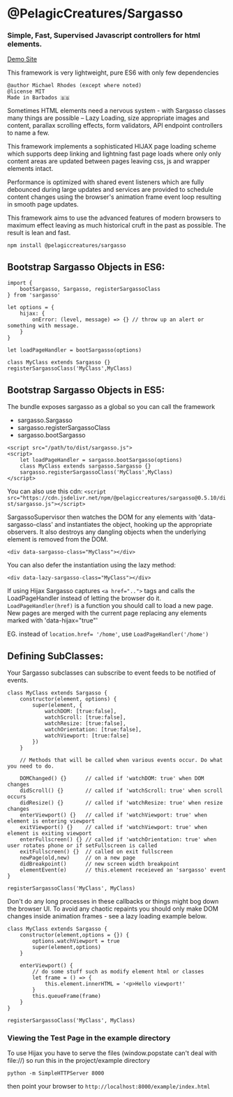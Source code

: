 # @PelagicCreatures/Sargasso

### Simple, Fast, Supervised Javascript controllers for html elements.

[Demo Site](https://blog.myanti.social)

This framework is very lightweight, pure ES6 with only few dependencies

```
@author Michael Rhodes (except where noted)
@license MIT
Made in Barbados 🇧🇧
```

Sometimes HTML elements need a nervous system - with Sargasso classes many things are possible – Lazy Loading, size appropriate images and content, parallax scrolling effects, form validators, API endpoint controllers to name a few.

This framework implements a sophisticated HIJAX page loading scheme which supports deep linking and lightning fast page loads where only only content areas are updated between pages leaving css, js and wrapper elements intact.

Performance is optimized with shared event listeners which are fully debounced during large updates and services are provided to schedule content changes using the browser's animation frame event loop resulting in smooth page updates.

This framework aims to use the advanced features of modern browsers to maximum effect leaving as much historical cruft in the past as possible. The result is lean and fast.

```npm install @pelagiccreatures/sargasso```

Bootstrap Sargasso Objects in ES6:
---------------------------------
```
import {
	bootSargasso, Sargasso, registerSargassoClass
} from 'sargasso'

let options = {
	hijax: {
		onError: (level, message) => {} // throw up an alert or something with message.
	}
}

let loadPageHandler = bootSargasso(options)

class MyClass extends Sargasso {}
registerSargassoClass('MyClass',MyClass)

```

Bootstrap Sargasso Objects in ES5:
---------------------------------
The bundle exposes sargasso as a global so you can call the framework
* sargasso.Sargasso
* sargasso.registerSargassoClass
* sargasso.bootSargasso

```
<script src="/path/to/dist/sargasso.js">
<script>
	let loadPageHandler = sargasso.bootSargasso(options)
	class MyClass extends sargasso.Sargasso {}
	sargasso.registerSargassoClass('MyClass',MyClass)
</script>
```

You can also use this cdn:
```<script src="https://cdn.jsdelivr.net/npm/@pelagiccreatures/sargasso@0.5.10/dist/sargasso.js"></script>```


SargassoSupervisor then watches the DOM for any elements with 'data-sargasso-class'
and instantiates the object, hooking up the appropriate observers. It also destroys
any dangling objects when the underlying element is removed from the DOM.

`<div data-sargasso-class="MyClass"></div>`

You can also defer the instantiation using the lazy method:

`<div data-lazy-sargasso-class="MyClass"></div>`

If using Hijax Sargasso captures `<a href="..">` tags and calls the LoadPageHandler instead of letting the browser do it.  `LoadPageHandler(href)` is a function you should call to load a new page. New pages are merged with the current page replacing any elements marked with 'data-hijax="true"'

EG. instead of `location.href= '/home'`, use `LoadPageHandler('/home')`

Defining SubClasses:
--------------------
Your Sargasso subclasses can subscribe to event feeds to be notified of events.

```
class MyClass extends Sargasso {
	constructor(element, options) {
		super(element, {
			watchDOM: [true:false],
			watchScroll: [true:false],
			watchResize: [true:false],
			watchOrientation: [true:false],
			watchViewport: [true:false]
		})
	}

	// Methods that will be called when various events occur. Do what you need to do.

	DOMChanged() {}      // called if 'watchDOM: true' when DOM changes
	didScroll() {}       // called if 'watchScroll: true' when scroll occurs
	didResize() {}       // called if 'watchResize: true' when resize changes
	enterViewport() {}   // called if 'watchViewport: true' when element is entering viewport
	exitViewport() {}    // called if 'watchViewport: true' when element is exiting viewport
	enterFullscreen() {} // called if 'watchOrientation: true' when user rotates phone or if setFullscreen is called
	exitFullscreen() {}  // called on exit fullscreen
	newPage(old,new)     // on a new page
	didBreakpoint()      // new screen width breakpoint
	elementEvent(e)      // this.element receieved an 'sargasso' event
}

registerSargassoClass('MyClass', MyClass)

```

Don't do any long processes in these callbacks or things might bog down the browser UI. To avoid any chaotic repaints you should only make DOM changes inside animation frames - see a lazy loading example below.

```
class MyClass extends Sargasso {
	constructor(element,options = {}) {
		options.watchViewport = true
		super(element,options)
	}

	enterViewport() {
		// do some stuff such as modify element html or classes
		let frame = () => {
			this.element.innerHTML = '<p>Hello viewport!'
		}
		this.queueFrame(frame)
	}
}

registerSargassoClass('MyClass', MyClass)

```

### Viewing the Test Page in the example directory
To use Hijax you have to serve the files (window.popstate can't deal with file://) so run this in the project/example directory
```
python -m SimpleHTTPServer 8000
```

then point your browser to `http://localhost:8000/example/index.html`
